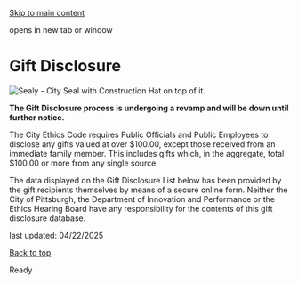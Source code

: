 [Skip to main content](https://www.pittsburghpa.gov/City-Government/Boards-Authorities-Commissions/List-of-Boards-Authorities-Commissions/Ethics-Hearing-Board/Disclosures/Gift-Disclosure#main-content)

opens in new tab or window

# Gift Disclosure

![Sealy - City Seal with Construction Hat on top of it.](https://www.pittsburghpa.gov/files/sharedassets/city/v/1/thumbs/page-not-found-sealy.png?w=192&h=231)

**The Gift Disclosure process is undergoing a revamp and will be down until further notice.**

The City Ethics Code requires Public Officials and Public Employees to disclose any gifts valued at over $100.00, except those received from an immediate family member. This includes gifts which, in the aggregate, total $100.00 or more from any single source.

The data displayed on the Gift Disclosure List below has been provided by the gift recipients themselves by means of a secure online form. Neither the City of Pittsburgh, the Department of Innovation and Performance or the Ethics Hearing Board have any responsibility for the contents of this gift disclosure database.

last updated: 04/22/2025

[Back to top](https://www.pittsburghpa.gov/City-Government/Boards-Authorities-Commissions/List-of-Boards-Authorities-Commissions/Ethics-Hearing-Board/Disclosures/Gift-Disclosure#body-top)

Ready
